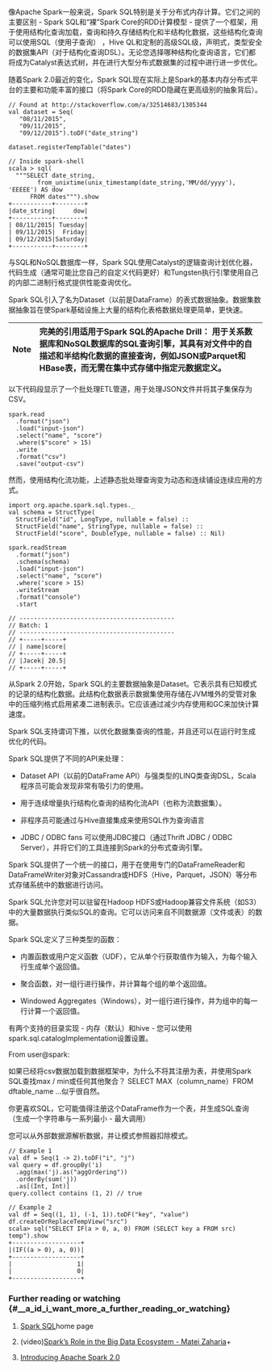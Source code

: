 像Apache Spark一般来说，Spark SQL特别是关于分布式内存计算。它们之间的主要区别 - Spark SQL和“裸”Spark Core的RDD计算模型 - 提供了一个框架，用于使用结构化查询加载，查询和持久存储结构化和半结构化数据，这些结构化查询可以使用SQL（使用子查询） ，Hive QL和定制的高级SQL级，声明式，类型安全的数据集API（对于结构化查询DSL）。无论您选择哪种结构化查询语言，它们都将成为Catalyst表达式树，并在进行大型分布式数据集的过程中进行进一步优化。

随着Spark 2.0最近的变化，Spark SQL现在实际上是Spark的基本内存分布式平台的主要和功能丰富的接口（将Spark Core的RDD隐藏在更高级别的抽象背后）。

```
// Found at http://stackoverflow.com/a/32514683/1305344
val dataset = Seq(
   "08/11/2015",
   "09/11/2015",
   "09/12/2015").toDF("date_string")

dataset.registerTempTable("dates")

// Inside spark-shell
scala > sql(
  """SELECT date_string,
        from_unixtime(unix_timestamp(date_string,'MM/dd/yyyy'), 'EEEEE') AS dow
      FROM dates""").show
+-----------+--------+
|date_string|     dow|
+-----------+--------+
| 08/11/2015| Tuesday|
| 09/11/2015|  Friday|
| 09/12/2015|Saturday|
+-----------+--------+
```

与SQL和NoSQL数据库一样，Spark SQL使用Catalyst的逻辑查询计划优化器，代码生成（通常可能比您自己的自定义代码更好）和Tungsten执行引擎使用自己的内部二进制行格​​式提供性能查询优化。

Spark SQL引入了名为Dataset（以前是DataFrame）的表式数据抽象。数据集数据抽象旨在使Spark基础设施上大量的结构化表格数据处理更简单，更快速。

| Note | 完美的引用适用于Spark SQL的Apache Drill：                               用于关系数据库和NoSQL数据库的SQL查询引擎，其具有对文件中的自描述和半结构化数据的直接查询，例如JSON或Parquet和HBase表，而无需在集中式存储中指定元数据定义。 |
| :---: | :--- |


以下代码段显示了一个批处理ETL管道，用于处理JSON文件并将其子集保存为CSV。

```
spark.read
  .format("json")
  .load("input-json")
  .select("name", "score")
  .where($"score" > 15)
  .write
  .format("csv")
  .save("output-csv")
```

然而，使用结构化流功能，上述静态批处理查询变为动态和连续铺设连续应用的方式。

```
import org.apache.spark.sql.types._
val schema = StructType(
  StructField("id", LongType, nullable = false) ::
  StructField("name", StringType, nullable = false) ::
  StructField("score", DoubleType, nullable = false) :: Nil)

spark.readStream
  .format("json")
  .schema(schema)
  .load("input-json")
  .select("name", "score")
  .where('score > 15)
  .writeStream
  .format("console")
  .start

// -------------------------------------------
// Batch: 1
// -------------------------------------------
// +-----+-----+
// | name|score|
// +-----+-----+
// |Jacek| 20.5|
// +-----+-----+
```

从Spark 2.0开始，Spark SQL的主要数据抽象是Dataset。它表示具有已知模式的记录的结构化数据。此结构化数据表示数据集使用存储在JVM堆外的受管对象中的压缩列格式启用紧凑二进制表示。它应该通过减少内存使用和GC来加快计算速度。

Spark SQL支持谓词下推，以优化数据集查询的性能，并且还可以在运行时生成优化的代码。

Spark SQL提供了不同的API来处理：

* Dataset API（以前的DataFrame API）与强类型的LINQ类查询DSL，Scala程序员可能会发现非常有吸引力的使用。

* 用于连续增量执行结构化查询的结构化流API（也称为流数据集）。

* 非程序员可能通过与Hive直接集成来使用SQL作为查询语言

* JDBC / ODBC fans 可以使用JDBC接口（通过Thrift JDBC / ODBC Server），并将它们的工具连接到Spark的分布式查询引擎。

Spark SQL提供了一个统一的接口，用于在使用专门的DataFrameReader和DataFrameWriter对象对Cassandra或HDFS（Hive，Parquet，JSON）等分布式存储系统中的数据进行访问。

Spark SQL允许您对可以驻留在Hadoop HDFS或Hadoop兼容文件系统（如S3）中的大量数据执行类似SQL的查询。它可以访问来自不同数据源（文件或表）的数据。

Spark SQL定义了三种类型的函数：

* 内置函数或用户定义函数（UDF），它从单个行获取值作为输入，为每个输入行生成单个返回值。

* 聚合函数，对一组行进行操作，并计算每个组的单个返回值。

* Windowed Aggregates（Windows），对一组行进行操作，并为组中的每一行计算一个返回值。

有两个支持的目录实现 - 内存（默认）和hive - 您可以使用spark.sql.catalogImplementation设置设置。

From user@spark:

如果已经将csv数据加载到数据框架中，为什么不将其注册为表，并使用Spark SQL查找max / min或任何其他聚合？ SELECT MAX（column\_name）FROM dftable\_name ...似乎很自然。

你更喜欢SQL，它可能值得注册这个DataFrame作为一个表，并生成SQL查询（生成一个字符串与一系列最小 - 最大调用）

您可以从外部数据源解析数据，并让模式参照器扣除模式。

```
// Example 1
val df = Seq(1 -> 2).toDF("i", "j")
val query = df.groupBy('i)
  .agg(max('j).as("aggOrdering"))
  .orderBy(sum('j))
  .as[(Int, Int)]
query.collect contains (1, 2) // true

// Example 2
val df = Seq((1, 1), (-1, 1)).toDF("key", "value")
df.createOrReplaceTempView("src")
scala> sql("SELECT IF(a > 0, a, 0) FROM (SELECT key a FROM src) temp").show
+-------------------+
|(IF((a > 0), a, 0))|
+-------------------+
|                  1|
|                  0|
+-------------------+
```

### Further reading or watching {#__a_id_i_want_more_a_further_reading_or_watching}

1. [Spark SQL](http://spark.apache.org/sql/)home page

2. \(video\)[Spark’s Role in the Big Data Ecosystem - Matei Zaharia](https://youtu.be/e-Ys-2uVxM0?t=6m44s)+

3. [Introducing Apache Spark 2.0](https://databricks.com/blog/2016/07/26/introducing-apache-spark-2-0.html)



















